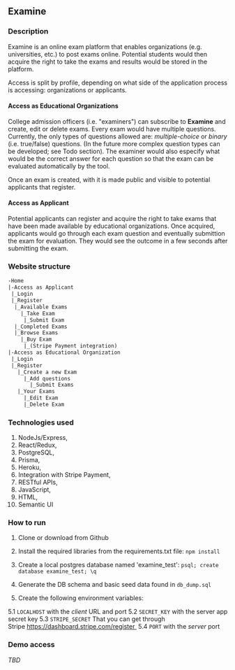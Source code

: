## Examine



### Description

Examine is an online exam platform that enables organizations (e.g. universities, etc.) to post exams online. Potential students would then acquire the right to take the exams and results would be stored in the platform.



Access is split by profile, depending on what side of the application process is accessing: organizations or applicants.



#### Access as Educational Organizations

College admission officers (i.e. "examiners") can subscribe to **Examine** and create, edit or delete exams. Every exam would have multiple questions. Currently, the only types of questions allowed are: *multiple-choice* or *binary* (i.e. true/false) questions. (In the future more complex question types can be developed; see Todo section). The examiner would also especify what would be the correct answer for each question so that the exam can be evaluated automatically by the tool.

Once an exam is created, with it is made public and visible to potential applicants that register.



#### Access as Applicant

Potential applicants can register and acquire the right to take exams that have been made available by educational organizations. Once acquired, applicants would go through each exam question and eventually submittion the exam for evaluation. They would see the outcome in a few seconds after submitting the exam.



### Website structure
```tex
-Home
|-Access as Applicant
 |_Login
 |_Register
  |_Available Exams
    |_Take Exam
     |_Submit Exam
  |_Completed Exams
  |_Browse Exams
    |_Buy Exam
     |_(Stripe Payment integration)
|-Access as Educational Organization
 |_Login
 |_Register
   |_Create a new Exam
     |_Add questions
       |_Submit Exams
   |_Your Exams
     |_Edit Exam
     |_Delete Exam
```




### Technologies used

1. NodeJs/Express, 
2. React/Redux,
3. PostgreSQL, 
4. Prisma, 
5. Heroku, 
6. Integration with Stripe Payment,
7. RESTful APIs, 
8. JavaScript, 
9. HTML, 
10. Semantic UI



### How to run

1. Clone or download from Github

2. Install the required libraries from the requirements.txt file: `npm install` 

3. Create a local postgres database named 'examine_test': `psql; create database examine_test; \q`

4. Generate the DB schema and basic seed data found in `db_dump.sql`

5. Create the following environment variables:

  5.1 `LOCALHOST` with the *client*  URL and port 
  5.2 `SECRET_KEY` with the server app secret key
  5.3 `STRIPE_SECRET` That you can get through Stripe https://dashboard.stripe.com/register 
  5.4 `PORT` with the *server* port



### Demo access

*TBD*

  
